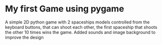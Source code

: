 # My first Game using pygame
A simple 2D python game with 2 spaceships models controlled from the keyboard buttons, that can shoot each other,
the first spaceship that shoots the other 10 times wins the game.
Added sounds and image background to improve the design
